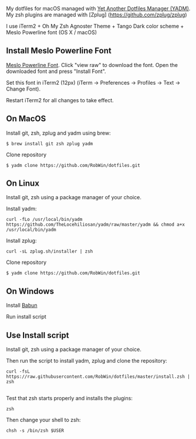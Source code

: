 My dotfiles for macOS managed with [Yet Another Dotfiles Manager (YADM)](https://thelocehiliosan.github.io/yadm/). 
My zsh plugins are managed with [Zplug] (https://github.com/zplug/zplug)

I use iTerm2 + Oh My Zsh Agnoster Theme + Tango Dark color scheme + Meslo Powerline font (OS X / macOS)

## Install Meslo Powerline Font

[Meslo Powerline Font](https://github.com/powerline/fonts/blob/master/Meslo/Meslo%20LG%20M%20DZ%20Regular%20for%20Powerline.otf). Click "view raw" to download the font.
Open the downloaded font and press "Install Font".

Set this font in iTerm2 (12px) (iTerm -> Preferences -> Profiles -> Text -> Change Font).

Restart iTerm2 for all changes to take effect.

## On MacOS

Install git, zsh, zplug and yadm using brew:

```
$ brew install git zsh zplug yadm
```

Clone repository

```
$ yadm clone https://github.com/RobWin/dotfiles.git
```

## On Linux

Install git, zsh using a package manager of your choice.

Install yadm:

```
curl -fLo /usr/local/bin/yadm https://github.com/TheLocehiliosan/yadm/raw/master/yadm && chmod a+x /usr/local/bin/yadm
```

Install zplug:

```
curl -sL zplug.sh/installer | zsh
```

Clone repository

```
$ yadm clone https://github.com/RobWin/dotfiles.git
```

## On Windows

Install [Babun](https://github.com/babun/babun)

Run install script

## Use Install script

Install git, zsh using a package manager of your choice.

Then run the script to install yadm, zplug and clone the repository:

```
curl -fsL https://raw.githubusercontent.com/RobWin/dotfiles/master/install.zsh | zsh
```

## 

Test that zsh starts properly and installs the plugins:

```
zsh
```

Then change your shell to zsh:

```
chsh -s /bin/zsh $USER
```
